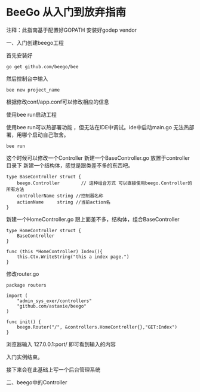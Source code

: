 # BeeGo 从入门到放弃指南

注释：此指南基于配置好GOPATH 安装好godep vendor

一、入门创建beego工程

首先安装好

```
go get github.com/beego/bee
```

然后控制台中输入

```
bee new project_name
```

根据修改conf/app.conf可以修改相应的信息

使用bee run启动工程

使用bee run可以热部署功能 ，但无法在IDE中调试。ide中启动main.go 无法热部署，用哪个启动自己取舍。

```
bee run
```

这个时候可以修改一个Controller
新建一个BaseController.go 放置于controller 目录下
新建一个结构体，感觉是跟类差不多的东西吧。

```
type BaseController struct {
	beego.Controller		// 这种组合方式 可以直接使用beego.Controller的所有方法
	controllerName string //控制器名称
	actionName     string //当前action名
}
```

新建一个HomeController.go
跟上面差不多，结构体，组合BaseController

```
type HomeController struct {
	BaseController
}

func (this *HomeController) Index(){
	this.Ctx.WriteString("this a index page.")
}
```

修改router.go

```
package routers

import (
	"admin_sys_exer/controllers"
	"github.com/astaxie/beego"
)

func init() {
    beego.Router("/", &controllers.HomeController{},"GET:Index")
}
```

浏览器输入 127.0.0.1:port/   即可看到输入的内容

入门实例结束。

接下来会在此基础上写一个后台管理系统

二、beego中的Controller